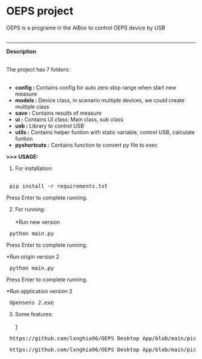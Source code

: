 # OEPS project

 OEPS is a programe in the AIBox to control OEPS device by USB
<br><br>
<hr>
<b>Description</b>  <br><br>

  The project has 7 folders: <br><br>
  - <b> config : </b> Contains config for auto zero stop range when start new measure <br>
  - <b> models : </b> Device class, in scenario multiple devices, we could create multiple class<br>
  - <b> save :</b> Contains results of measure<br>
  - <b> ui :</b> Contains UI class: Main class, sub class <br>
  - <b> usb :</b> Library to control USB <br>  
  - <b> utils :</b> Contains helper funtion with static variable, control USB, calculate funtion <br>
  - <b> pyshortcuts :</b> Contains function to convert py file to exec <br>

  <b>>>> USAGE: </b> <br>
 1. For installation:<br><br>
   
 <pre> pip install -r requirements.txt </pre> 
 Press Enter to complete running.

 2. For running:<br><br>
  *Run new version
 <pre> python main.py </pre> 
 Press Enter to complete running.<br>

  
  *Run origin version 2
 <pre> python main.py </pre> 
 Press Enter to complete running.

  *Run application version 2
 <pre> Opensens_2.exe </pre> 

 3. Some features:<br><br>
 [1](https://github.com/user-attachments/assets/bd0af91e-284e-4bf0-b211-1ad2d8d9517c)
 <pre> https://github.com/lxnghia96/OEPS_Desktop_App/blob/main/picture/2.png </pre> 
 <pre> https://github.com/lxnghia96/OEPS_Desktop_App/blob/main/picture/3.png) </pre> 



